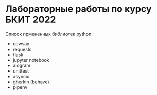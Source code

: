 # Лабораторные работы по курсу БКИТ 2022

Список прмененных библиотек python:
- cowsay
- requests
- flask
- jupyter notebook
- aiogram
- unittest
- asyncio
- gherkin (behave)
- pipenv
